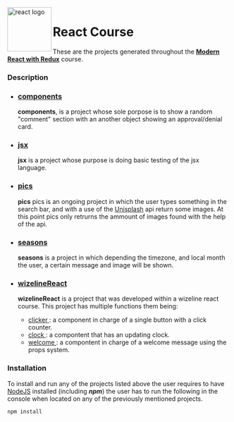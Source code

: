 <img src="https://upload.wikimedia.org/wikipedia/commons/thumb/a/a7/React-icon.svg/1200px-React-icon.svg.png" alt="react logo" width="100" align="left">
<h1>React Course</h1>

These are the projects generated throughout the **[Modern React with Redux](https://www.udemy.com/react-redux/ "Modern React with Redux [2019 Update]")** course.

### Description

<ul>
 <li>
  <h3><a href="./components" title="Components Project">components</a></h3>
  <p>
   <strong>components</strong>, 
    is a project whose sole porpose is to show a random "comment" 
    section with an another object showing an approval/denial card. 
  </p>
 </li>

 <li>
  <h3><a href="./jsx" title="JSX Project">jsx</a></h3>
  <p>	
   <strong>jsx</strong>
   is a project whose purpose is doing basic testing of the jsx
   language.
  </p>
 </li>

 <li>
  <h3><a href="./pics" title="Pics Project">pics</a></h3>
  <p>
   <strong>pics</strong>
   pics is an ongoing project in which the user types something
   in the search bar, and with a use of the 
   <a href="https://unsplash.com/" title="Unisplash Home">Unisplash</a> 
   api return some images. At this point pics only retrurns the ammount
   of images found with the help of the api.
  </p>
 </li>

 <li>
 <h3><a href="./seasons" title="Seasons Project">seasons</a></h3>
  <p>
   <strong>seasons</strong>
   is a project in which depending the timezone, and local
   month the user, a certain message and image will be shown.
  </p>
 </li>
 
 <li>
   <h3><a href="./wizelineReact" title="Wizeline React Project">wizelineReact</a></h3>
  <p>
   <strong>wizelineReact</strong>
   is a project that was developed within a wizeline react
   course. This project has multiple functions them being:
   <ul>
   <li>
   <a href="./wizelineReact/src/components/clicker" title="Clicker folder">
   clicker
   </a>
   : a component in charge of a single button with a click
   counter. 
   </li>
   <li>
   <a href="./wizelineReact/src/components/clock" title="Clock folder">
   clock
   </a>
   : a compontent that has an updating clock. 
   </li>
   <li>
   <a href="./wizelineReact/src/components/welcome" title="Welcome folder">
   welcome
   </a>
   : a compontent in charge of a welcome message using the
   props system.
   </li>
   </ul>
  </p>
 </li>
</ul>

### Installation

<p>
To install and run any of the projects listed above the user requires
to have 
<a href="https://nodejs.org/en/" title="NodeJS Webpage">NodeJS</a>
installed (including <strong><em>npm</em></strong>) the user has to
run the following in the console when located on any of the previously
mentioned projects.
</p>

```bash
npm install
```
